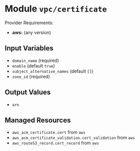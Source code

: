 
# Module `vpc/certificate`

Provider Requirements:
* **aws:** (any version)

## Input Variables
* `domain_name` (required)
* `enable` (default `true`)
* `subject_alternative_names` (default `[]`)
* `zone_id` (required)

## Output Values
* `arn`

## Managed Resources
* `aws_acm_certificate.cert` from `aws`
* `aws_acm_certificate_validation.cert_validation` from `aws`
* `aws_route53_record.cert_record` from `aws`

